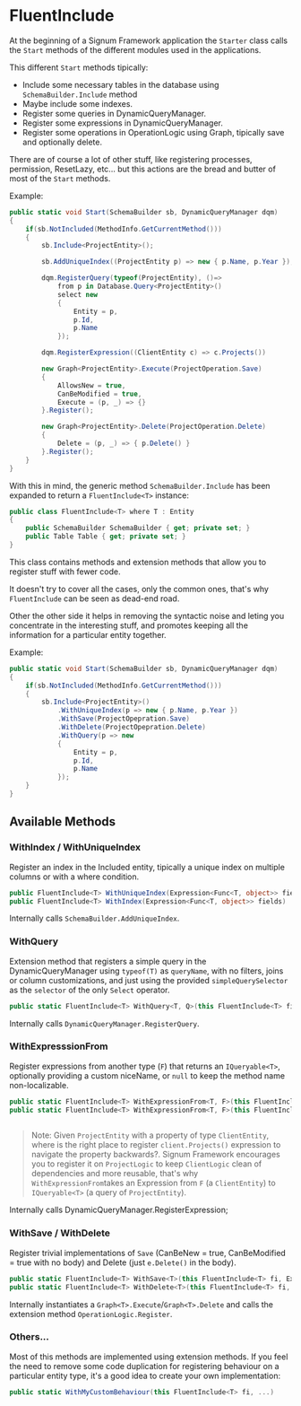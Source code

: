 # FluentInclude

At the beginning of a Signum Framework application the `Starter` class calls the `Start` methods of the different modules used in the applications. 

This different `Start` methods tipically: 

* Include some necessary tables in the database using `SchemaBuilder.Include` method
* Maybe include some indexes. 
* Register some queries in DynamicQueryManager.
* Register some expressions in DynamicQueryManager.
* Register some operations in OperationLogic using Graph<T>, tipically save and optionally delete.

There are of course a lot of other stuff, like registering processes, permission, ResetLazy, etc... but this actions are the bread and butter of most of the `Start` methods. 

Example: 

```C#
public static void Start(SchemaBuilder sb, DynamicQueryManager dqm)
{
    if(sb.NotIncluded(MethodInfo.GetCurrentMethod()))
	{
		sb.Include<ProjectEntity>();

		sb.AddUniqueIndex((ProjectEntity p) => new { p.Name, p.Year });

		dqm.RegisterQuery(typeof(ProjectEntity), ()=> 
			from p in Database.Query<ProjectEntity>()
			select new 
			{
				Entity = p,
				p.Id,
				p.Name 
			});

		dqm.RegisterExpression((ClientEntity c) => c.Projects())

		new Graph<ProjectEntity>.Execute(ProjectOperation.Save)
		{
		    AllowsNew = true, 
			CanBeModified = true,
			Execute = (p, _) => {}
		}.Register();

		new Graph<ProjectEntity>.Delete(ProjectOperation.Delete)
		{
			Delete = (p, _) => { p.Delete() }
		}.Register();
	}
}
```

With this in mind, the generic method `SchemaBuilder.Include` has been expanded to return a `FluentInclude<T>` instance: 

```C#
public class FluentInclude<T> where T : Entity
{
    public SchemaBuilder SchemaBuilder { get; private set; }
    public Table Table { get; private set; }
}
```

This class contains methods and extension methods that allow you to register stuff with fewer code. 

It doesn't try to cover all the cases, only the common ones, that's why `FluentInclude` can be seen as dead-end road.

Other the other side it helps in removing the syntactic noise and leting you concentrate in the interesting stuff, and promotes keeping all the information for a particular entity together. 

Example: 

```C#
public static void Start(SchemaBuilder sb, DynamicQueryManager dqm)
{
    if(sb.NotIncluded(MethodInfo.GetCurrentMethod()))
	{
		sb.Include<ProjectEntity>()
			.WithUniqueIndex(p => new { p.Name, p.Year })
			.WithSave(ProjectOpepration.Save)
			.WithDelete(ProjectOpepration.Delete)
			.WithQuery(p => new 
			{
				Entity = p,
				p.Id,
				p.Name 
			});
	}
}
```

## Available Methods 

### WithIndex / WithUniqueIndex

Register an index in the Included entity, tipically a unique index on multiple columns or with a where condition.  

```C#
public FluentInclude<T> WithUniqueIndex(Expression<Func<T, object>> fields, Expression<Func<T, bool>> where = null)
public FluentInclude<T> WithIndex(Expression<Func<T, object>> fields)
```

Internally calls `SchemaBuilder.AddUniqueIndex`.

### WithQuery

Extension method that registers a simple query in the DynamicQueryManager using `typeof(T)` as `queryName`, with no filters, joins or column customizations, and just using the provided `simpleQuerySelector` as the `selector` of the only `Select` operator. 

```C#
public static FluentInclude<T> WithQuery<T, Q>(this FluentInclude<T> fi, DynamicQueryManager dqm, Expression<Func<T, Q>> simpleQuerySelector) where T : Entity
```

Internally calls `DynamicQueryManager.RegisterQuery`.

### WithExpresssionFrom

Register expressions from another type (`F`) that returns an `IQueryable<T>`, optionally providing a custom niceName, or `null` to keep the method name non-localizable.



```C#
public static FluentInclude<T> WithExpressionFrom<T, F>(this FluentInclude<T> fi, DynamicQueryManager dqm, Expression<Func<F, IQueryable<T>>> lambdaToMethodOrProperty) where T : Entity
public static FluentInclude<T> WithExpressionFrom<T, F>(this FluentInclude<T> fi, DynamicQueryManager dqm, Expression<Func<F, IQueryable<T>>> lambdaToMethodOrProperty, Func<string> niceName) where T : Entity
        
```

> Note: Given `ProjectEntity` with a property of type `ClientEntity`, where is the right place to register `client.Projects()` expression to navigate the property backwards?. 
> Signum Framework encourages you to register it on `ProjectLogic` to keep `ClientLogic` clean of dependencies and more reusable, that's why `WithExpressionFrom`takes an
> Expression from `F` (a `ClientEntity`) to `IQueryable<T>` (a query of `ProjectEntity`). 

Internally calls DynamicQueryManager.RegisterExpression;

### WithSave / WithDelete

Register trivial implementations of `Save` (CanBeNew = true, CanBeModified = true with no body) and Delete (just `e.Delete()` in the body).

```C#
public static FluentInclude<T> WithSave<T>(this FluentInclude<T> fi, ExecuteSymbol<T> saveOperation) where T : Entity
public static FluentInclude<T> WithDelete<T>(this FluentInclude<T> fi, DeleteSymbol<T> delete) where T : Entity
```

Internally instantiates a `Graph<T>.Execute`/`Graph<T>.Delete` and calls the extension method `OperationLogic.Register`. 

### Others...

Most of this methods are implemented using extension methods. If you feel the need to remove some code duplication for registering 
behaviour on a particular entity type, it's a good idea to create your own implementation: 


```C#
public static WithMyCustomBehaviour(this FluentInclude<T> fi, ...)
```

